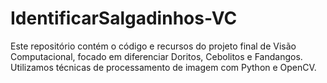 # IdentificarSalgadinhos-VC
Este repositório contém o código e recursos do projeto final de Visão Computacional, focado em diferenciar Doritos, Cebolitos e Fandangos. Utilizamos técnicas de processamento de imagem com Python e OpenCV.
